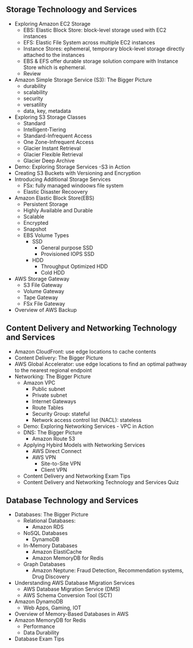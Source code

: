 ## Storage Technoloogy and Services
  - Exploring Amazon EC2 Storage
    - EBS: Elastic Block Store: block-level storage used with EC2 instances
    - EFS: Elastic File System across multiple EC2 instances
    - Instance Stores: ephemeral, temporary block-level storage directly attached to the instances
    - EBS & EFS offer durable storage solution compare with Instance Store which is ephemeral.
    - Review
  - Amazon Simple Storage Service (S3): The Bigger Picture
    - durability
    - scalability
    - security
    - versatility
    - data, key, metadata
  - Exploring S3 Storage Classes
    - Standard
    - Intelligent-Tiering
    - Standard-Infrequent Access
    - One Zone-Infrequent Access
    - Glacier Instant Retrieval
    - Glacier Flexible Retrieval
    - Glacier Deep Archive
  - Demo: Exploring Storage Services -S3 in Action
  - Creating S3 Buckets with Versioning and Encryption
  - Introducing Additional Storage Services
    - FSx: fully managed windoows file system
    - Elastic Disaster Recoovery
  - Amazon Elastic Block Store(EBS)
    - Persistent Storage
    - Highly Available and Durable
    - Scalable 
    - Encrypted
    - Snapshot
    - EBS Volume Types
      - SSD
        - General purpose SSD
        - Provisioned IOPS SSD
      - HDD
        - Throughput Optimized HDD
        - Cold HDD
  - AWS Storage Gateway
    - S3 File Gateway
    - Volume Gateway
    - Tape Gateway
    - FSx File Gateway
  - Overview of AWS Backup
## Content Delivery and Networking Technology and Services
  - Amazon CloudFront: use edge locations to cache contents
  - Content Delivery: The Bigger Picture
  - AWS Global Accelerator: use edge locations to find an optimal pathway to the nearest regional endpoint
  - Networking: The Bigger Picture
    - Amazon VPC
      - Public subnet
      - Private subnet
      - Internet Gateways
      - Route Tables
      - Security Group: stateful
      - Network access control list (NACL): stateless
    - Demo: Exploring Networking Services - VPC in Action
    - DNS: The Bigger Picture
      - Amazon Route 53
    - Applying Hybird Models with Networking Services
      - AWS Direct Connect
      - AWS VPN
        - Site-to-Site VPN
        - Client VPN
    - Content Delivery and Networking Exam Tips
    - Content Delivery and Networking Technology and Services Quiz
## Database Technology and Services
  - Databases: The Bigger Picture
    - Relational Databases:
      - Amazon RDS
    - NoSQL Databases
      - DynamoDB
    - In-Memory Databases
      - Amazon ElastiCache
      - Amazon MemoryDB for Redis
    - Graph Databases
      - Amazon Neptune: Fraud Detection, Recommendation systems, Drug Discovery
  - Understanding AWS Database Migration Services
    - AWS Database Migration Service (DMS)
    - AWS Schema Conversion Tool (SCT)
  - Amazon DynamoDB
    - Web Apps, Gaming, IOT
  - Overview of Memory-Based Databases in AWS
   - Amazon MemoryDB for Redis
     - Performance
     - Data Durability
  - Database Exam Tips
